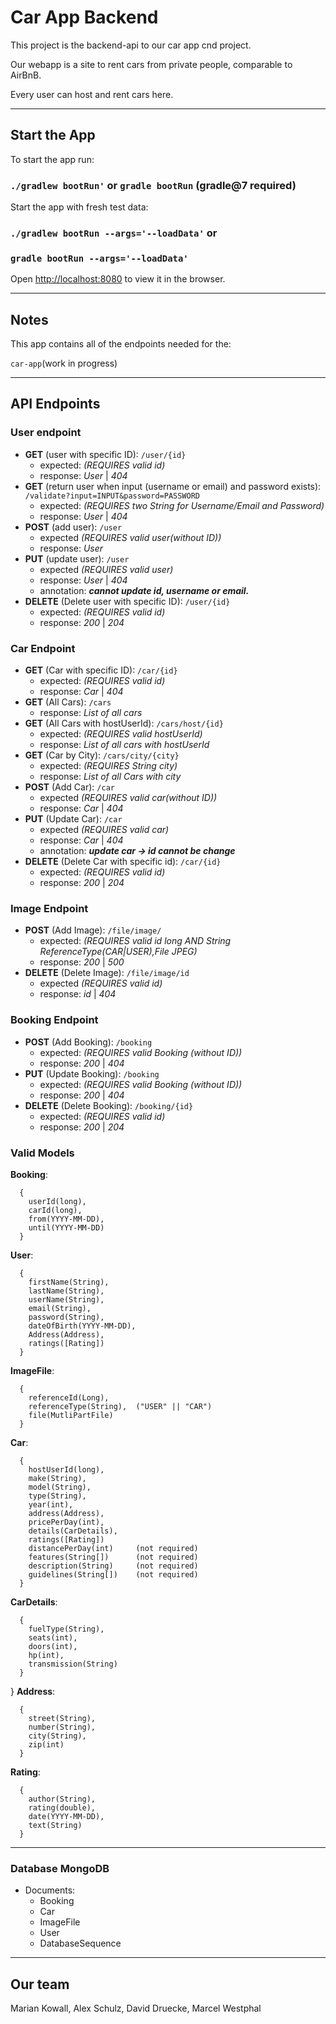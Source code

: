 # Car App Backend

This project is the backend-api to our car app cnd project.

Our webapp is a site to rent cars from private people, comparable to AirBnB.

Every user can host and rent cars here.

***

## Start the App

To start the app run:

### `./gradlew bootRun'` or `gradle bootRun` (gradle@7 required)

Start the app with fresh test data:

### `./gradlew bootRun --args='--loadData'` or

### `gradle bootRun --args='--loadData'`

Open [http://localhost:8080](http://localhost:8080) to view it in the browser.

***

## Notes

This app contains all of the endpoints needed for the:

`car-app`(work in progress)

***

## API Endpoints

### User endpoint

- **GET** (user with specific ID): `/user/{id}`
    - expected: *(REQUIRES valid id)*
    - response: *User* | *404*
- **GET** (return user when input (username or email) and password exists): `/validate?input=INPUT&password=PASSWORD`
    - expected: *(REQUIRES two String for Username/Email and Password)*
    - response: *User* | *404*
- **POST** (add user): `/user`
    - expected *(REQUIRES valid user(without ID))*
    - response: *User*
- **PUT** (update user): `/user`
    - expected *(REQUIRES valid user)*
    - response: *User* | *404*
    - annotation: ***cannot update id, username or email.***
- **DELETE** (Delete user with specific ID): `/user/{id}`
    - expected: *(REQUIRES valid id)*
    - response: *200* | *204*

### Car Endpoint

- **GET** (Car with specific ID): `/car/{id}`
    - expected: *(REQUIRES valid id)*
    - response: *Car* | *404*
- **GET** (All Cars): `/cars`
    - response: *List of all cars*
- **GET** (All Cars with hostUserId): `/cars/host/{id}`
    - expected: *(REQUIRES valid hostUserId)*
    - response: *List of all cars with hostUserId*
- **GET** (Car by City): `/cars/city/{city}`
    - expected: *(REQUIRES String city)*
    - response: *List of all Cars with city*
- **POST** (Add Car): `/car`
    - expected *(REQUIRES valid car(without ID))*
    - response: *Car* | *404*
- **PUT** (Update Car): `/car`
    - expected *(REQUIRES valid car)*
    - response: *Car* | *404*
    - annotation: ***update car -> id cannot be change***
- **DELETE** (Delete Car with specific id): `/car/{id}`
    - expected: *(REQUIRES valid id)*
    - response: *200* | *204*

### Image Endpoint

- **POST** (Add Image): `/file/image/`
    - expected: *(REQUIRES valid id long AND String ReferenceType(CAR|USER),File JPEG)*
    - response: *200* | *500*
- **DELETE** (Delete Image): `/file/image/id`
    - expected *(REQUIRES valid id)*
    - response: *id* | *404*

### Booking Endpoint

- **POST** (Add Booking): `/booking`
    - expected: *(REQUIRES valid Booking (without ID))*
    - response: *200* | *404*
- **PUT** (Update Booking): `/booking`
    - expected: *(REQUIRES valid Booking (without ID))*
    - response: *200* | *404*
- **DELETE** (Delete Booking): `/booking/{id}`
    - expected: *(REQUIRES valid id)*
    - response: *200* | *204*

### Valid Models

**Booking**:
```
  {
    userId(long),
    carId(long), 
    from(YYYY-MM-DD), 
    until(YYYY-MM-DD)
  }
```
**User**:
```
  {
    firstName(String),
    lastName(String),
    userName(String),
    email(String),
    password(String),
    dateOfBirth(YYYY-MM-DD),
    Address(Address),
    ratings([Rating])
  }
```
**ImageFile**:
```
  {
    referenceId(Long),
    referenceType(String),  ("USER" || "CAR")
    file(MutliPartFile)
  }
```
**Car**:
```
  {
    hostUserId(long),
    make(String),
    model(String),
    type(String),
    year(int),
    address(Address),
    pricePerDay(int),
    details(CarDetails),
    ratings([Rating])
    distancePerDay(int)     (not required)
    features(String[])      (not required)
    description(String)     (not required)
    guidelines(String[])    (not required)
  }
```
**CarDetails**:
```
  {
    fuelType(String),
    seats(int),
    doors(int),
    hp(int),
    transmission(String)  
  }
```
  }
**Address**:
```
  {
    street(String),
    number(String),
    city(String),
    zip(int)
  }
```

**Rating**:
```
  {
    author(String),
    rating(double),
    date(YYYY-MM-DD),
    text(String)
  }
```

***

### Database MongoDB

- Documents:
    - Booking
    - Car
    - ImageFile
    - User
    - DatabaseSequence

***

## Our team

Marian Kowall, Alex Schulz, David Druecke, Marcel Westphal

